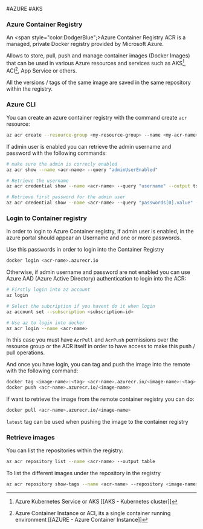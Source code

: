 #AZURE #AKS 


### Azure Container Registry

An <span style="color:DodgerBlue";>Azure Container Registry ACR</span> is a managed, private Docker registry provided by Microsoft Azure. 

Allows to store, pull, push and manage container images (Docker Images) that can be used in various Azure resources and services such as AKS[^1], ACI[^2], App Service or others. 

All the versions / tags of the same image are saved in the same repository within the registry. 
### Azure CLI

You can create an azure container registry with the command create `acr` resource: 

```bash
az acr create --resource-group <my-resource-group> --name <my-acr-name> --sku Basic
```

If admin user is enabled you can retrieve the admin username and password with the following commands: 

```bash
# make sure the admin is correcly enabled
az acr show --name <acr-name> --query "adminUserEnabled"

# Retrieve the username
az acr credential show --name <acr-name> --query "username" --output tsv

# Retrieve first password for the admin user
az acr credential show --name <acr-name> --query "passwords[0].value" --output tsv
```

### Login to Container registry

In order to login to Azure Container registry, if admin user is enabled, in the azure portal should appear an Username and one or more passwords. 

Use this passwords in order to login into the Container Registry

```bash
docker login <acr-name>.azurecr.io 
```

Otherwise, if admin username and password are not enabled you can use Azure AAD (Azure Active Directory) authentication to login into the ACR:  

```bash
# Firstly login into az account
az login

# Select the subcription if you havent do it when login
az account set --subscription <subscription-id>

# Use az to login into docker
az acr login --name <acr-name>
```

In this case you must have `AcrPull` and `AcrPush` permissions over the resource group or the ACR itself in order to have access to make this push / pull operations. 

And once you have login, you can tag and push the image into the remote with the following command: 

```bash
docker tag <image-name>:<tag> <acr-name>.azurecr.io/<image-name>:<tag>
docker push <acr-name>.azurecr.io/<image-name>
```

If want to retrieve the image from the remote container registry you can do: 

```bash
docker pull <acr-name>.azurecr.io/<image-name>
```

`latest` tag can be used when pushing the image to the container registry


### Retrieve images

You can list the repositories within the registry: 
```bash
az acr repository list --name <acr-name> --output table
```

To list the different images under the repository in the registry
```bash
az acr repository show-tags --name <acr-name> --repository <image-name> --output table
```


[^1]: Azure Kubernetes Service or AKS [[AKS - Kubernetes cluster]]
[^2]: Azure Container Instance or ACI, its a single container running environment [[AZURE - Azure Container Instance]]